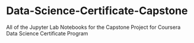 # Data-Science-Certificate-Capstone
All of the Jupyter Lab Notebooks for the Capstone Project for Coursera Data Science Certificate Program
